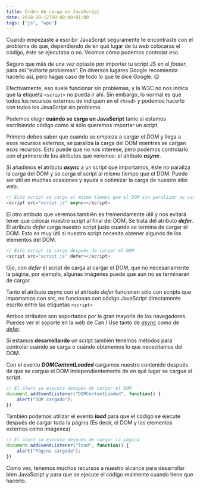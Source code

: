 ```yaml
---
title: Orden de carga en JavaScript
date: 2018-10-12T00:00:00+01:00
tags: ["js", "wpo"]
---
```


Cuando empezaste a escribir JavaScript seguramente te encontraste con el problema de que, dependiendo de en qué lugar de tu web colocaras el código, éste se ejecutaba o no. Veamos cómo podemos controlar eso.

Seguro que más de una vez optaste por importar tu script JS en el _footer_, para así “evitarte problemas”. En diversos lugares Google recomienda hacerlo así, pero hagas caso de todo lo que te dice Google. 😌

Efectivamente, eso suele funcionar sin problemas, y la W3C no nos indica que la etiqueta `<script>` no pueda ir ahí. Sin embargo, lo normal es que todos los recursos externos de indiquen en el `<head>` y podemos hacerlo con todos los JavaScript sin problema.

Podemos elegir **cuándo se carga un JavaScript** tanto si estamos escribiendo código como si sólo queremos importar un script.

Primero debes saber que cuando se empieza a cargar el DOM y llega a esos recursos externos, se paraliza la carga del DOM mientras se cargan esos recursos. Esto puede que no nos interese, pero podemos controlarlo con el primero de los atributos que veremos: el atributo _**async**_.

Si añadimos el atributo _**async**_ a un script que importamos, éste no paraliza la carga del DOM y se carga el script al mismo tiempo que el DOM. Puede ser útil en muchas ocasiones y ayuda a optimizar la carga de nuestro sitio web.

```js
// Este script se carga al mismo tiempo que el DOM sin paralizar su carga
<script src="script.js" async></script>
```

El otro atributo que veremos también es tremendamente útil y nos evitará tener que colocar nuestro script al final del DOM. Se trata del atributo _**defer**_. El atributo _defer_ carga nuestro script justo cuando se termina de cargar el DOM. Esto es muy útil si nuestro script necesita obtener algunos de los elementos del DOM.

```js
// Este script se carga después de cargar el DOM
<script src="script.js" defer></script>
```

Ojo, con _defer_ el script de carga al cargar el DOM, que no necesariamente la página, por ejemplo, algunas imágenes puede que aún no se terminaran de cargar.

Tanto el atributo _async_ con el atributo _defer_ funcionan sólo con scripts que importamos con _src_, no funcionan con código JavaScript directamente escrito entre las etiquetas `<script>`

Ambos atributos son soportados por la gran mayoría de los navegadores. Puedes ver el soporte en la web de Can I Use tanto de [_async_](https://caniuse.com/#search=async) como de [_defer_](https://caniuse.com/#search=defer).

Si estamos **desarrollando** un script también tenemos métodos para controlar cuándo se carga o cuándo obtenemos lo que necesitamos del DOM.

Con el evento _**DOMContentLoaded**_ cargamos nuestro contenido después de que se cargue el DOM independientemente de en qué lugar se cargue el script.

```js
// El alert se ejecuta desupés de cargar el DOM
document.addEventListener("DOMContentLoaded", function() {
    alert("DOM cargado");
})
```

También podemos utilizar el evento **_load_** para que el código se ejecute después de cargar toda la página (Es decir, el DOM y los elementos externos como imágenes)

```js
// El alert se ejecuta después de cargar la página
document.addEventListener("load", function() {
    alert("Página cargada");
})
```

Como ves, tenemos muchos recursos a nuestro alcance para desarrollar bien JavaScript y para que se ejecute el código realmente cuando tiene que hacerlo.
